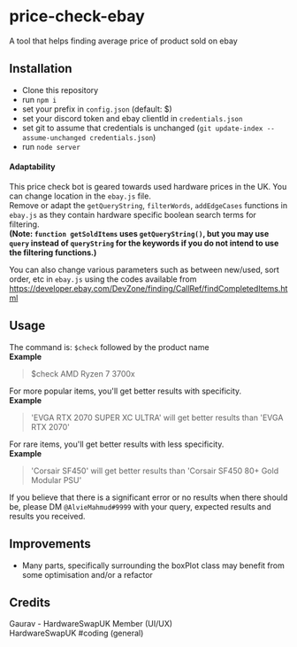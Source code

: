 # price-check-ebay
 A tool that helps finding average price of product sold on ebay

## Installation
- Clone this repository
- run `npm i`
- set your prefix in `config.json` (default: $)
- set your discord token and ebay clientId in `credentials.json`
- set git to assume that credentials is unchanged (`git update-index --assume-unchanged credentials.json`)
- run `node server`

#### Adaptability
This price check bot is geared towards used hardware prices in the UK. You can change location in the `ebay.js` file.  
Remove or adapt the `getQueryString`, `filterWords`, `addEdgeCases` functions in `ebay.js` as they contain hardware specific boolean search terms for filtering.  
**(Note: `function getSoldItems` uses `getQueryString()`, but you may use `query` instead of `queryString` for the keywords if you do not intend to use the filtering functions.)**

You can also change various parameters such as between new/used, sort order, etc in `ebay.js` using the codes available from https://developer.ebay.com/DevZone/finding/CallRef/findCompletedItems.html


## Usage
The command is:
`$check`  followed by the product name  
**Example**
> $check AMD Ryzen 7 3700x
	
For more popular items, you'll get better results with specificity.  
**Example**
> 'EVGA RTX 2070 SUPER XC ULTRA' will get better results than 'EVGA RTX 2070'
	
For rare items, you'll get better results with less specificity.  
**Example**
> 'Corsair SF450' will get better results than 'Corsair SF450 80+ Gold Modular PSU'
	
If you believe that there is a significant error or no results when there should be, please DM `@AlvieMahmud#9999` with your query, expected results and results you received.

## Improvements
- Many parts, specifically surrounding the boxPlot class may benefit from some optimisation and/or a refactor

## Credits
Gaurav - HardwareSwapUK Member (UI/UX)  
HardwareSwapUK #coding (general)


